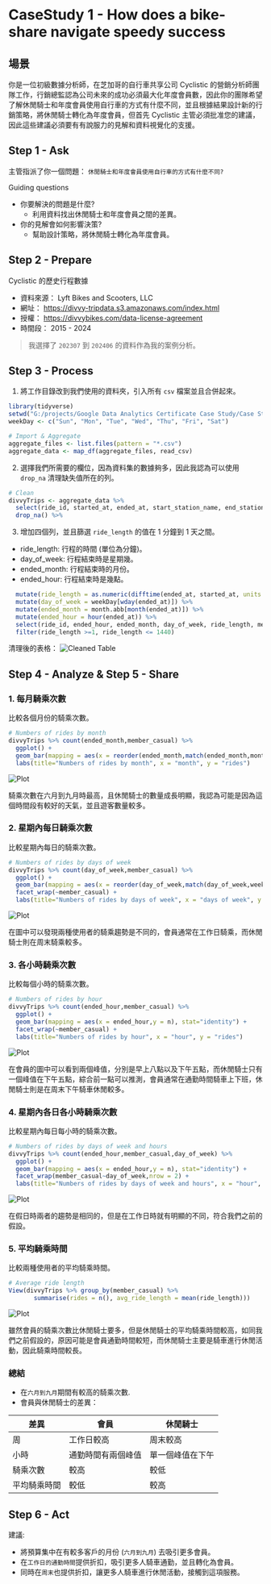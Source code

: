 # CaseStudy 1 - How does a bike-share navigate speedy success
## 場景
你是一位初級數據分析師，在芝加哥的自行車共享公司 Cyclistic 的營銷分析師團隊工作，行銷總監認為公司未來的成功必須最大化年度會員數，因此你的團隊希望了解休閒騎士和年度會員使用自行車的方式有什麼不同，並且根據結果設計新的行銷策略，將休閒騎士轉化為年度會員，但首先 Cyclistic 主管必須批准您的建議，因此這些建議必須要有有說服力的見解和資料視覺化的支援。

## Step 1 - Ask
主管指派了你一個問題： `休閒騎士和年度會員使用自行車的方式有什麼不同?`

Guiding questions
* 你要解決的問題是什麼?
    * 利用資料找出休閒騎士和年度會員之間的差異。
* 你的見解會如何影響決策?
    * 幫助設計策略，將休閒騎士轉化為年度會員。

## Step 2 - Prepare
Cyclistic 的歷史行程數據
* 資料來源： Lyft Bikes and Scooters, LLC
* 網址： https://divvy-tripdata.s3.amazonaws.com/index.html
* 授權： https://divvybikes.com/data-license-agreement
* 時間段： 2015 - 2024

> 我選擇了 `202307` 到 `202406` 的資料作為我的案例分析。

## Step 3 - Process
1. 將工作目錄改到我們使用的資料夾，引入所有 `csv` 檔案並且合併起來。
```R
library(tidyverse)
setwd("G:/projects/Google Data Analytics Certificate Case Study/Case Study 1 - How does a bike-share navigate speedy success/data")
weekDay <- c("Sun", "Mon", "Tue", "Wed", "Thu", "Fri", "Sat")

# Import & Aggregate
aggregate_files <- list.files(pattern = "*.csv")
aggregate_data <- map_df(aggregate_files, read_csv)
```

2. 選擇我們所需要的欄位，因為資料集的數據夠多，因此我認為可以使用 `drop_na` 清理缺失值所在的列。
```R
# Clean
divvyTrips <- aggregate_data %>% 
  select(ride_id, started_at, ended_at, start_station_name, end_station_name, member_casual) %>% 
  drop_na() %>% 
```

3. 增加四個列，並且篩選 `ride_length` 的值在 1 分鐘到 1 天之間。
* ride_length: 行程的時間 (單位為分鐘)。
* day_of_week: 行程結束時是星期幾。
* ended_month: 行程結束時的月份。
* ended_hour: 行程結束時是幾點。
```R
  mutate(ride_length = as.numeric(difftime(ended_at, started_at, units = "mins"))) %>%
  mutate(day_of_week = weekDay[wday(ended_at)]) %>%
  mutate(ended_month = month.abb[month(ended_at)]) %>%
  mutate(ended_hour = hour(ended_at)) %>%
  select(ride_id, ended_hour, ended_month, day_of_week, ride_length, member_casual) %>% 
  filter(ride_length >=1, ride_length <= 1440)
```

清理後的表格：
![Cleaned Table](img/Cleaned%20Table.png)

## Step 4 - Analyze & Step 5 - Share
### 1. 每月騎乘次數
比較各個月份的騎乘次數。
```R
# Numbers of rides by month
divvyTrips %>% count(ended_month,member_casual) %>%
  ggplot() +
  geom_bar(mapping = aes(x = reorder(ended_month,match(ended_month,month.abb)),y = n,fill = member_casual), stat="identity") +
  labs(title="Numbers of rides by month", x = "month", y = "rides")
```
![Plot](img/Numbers%20of%20rides%20by%20month.png)

騎乘次數在六月到九月時最高，且休閒騎士的數量成長明顯，我認為可能是因為這個時間段有較好的天氣，並且遊客數量較多。

### 2. 星期內每日騎乘次數
比較星期內每日的騎乘次數。
```R
# Numbers of rides by days of week
divvyTrips %>% count(day_of_week,member_casual) %>%
  ggplot() +
  geom_bar(mapping = aes(x = reorder(day_of_week,match(day_of_week,weekDay)),y = n), stat="identity") +
  facet_wrap(~member_casual) +
  labs(title="Numbers of rides by days of week", x = "days of week", y = "rides")
```
![Plot](img/Numbers%20of%20rides%20by%20days%20of%20week.png)

在圖中可以發現兩種使用者的騎乘趨勢是不同的，會員通常在工作日騎乘，而休閒騎士則在周末騎乘較多。

### 3. 各小時騎乘次數
比較每個小時的騎乘次數。
```R
# Numbers of rides by hour
divvyTrips %>% count(ended_hour,member_casual) %>%
  ggplot() +
  geom_bar(mapping = aes(x = ended_hour,y = n), stat="identity") +
  facet_wrap(~member_casual) +
  labs(title="Numbers of rides by hour", x = "hour", y = "rides")
```
![Plot](img/Numbers%20of%20rides%20by%20hour.png)

在會員的圖中可以看到兩個峰值，分別是早上八點以及下午五點，而休閒騎士只有一個峰值在下午五點，綜合前一點可以推測，會員通常在通勤時間騎車上下班，休閒騎士則是在周末下午騎車休閒較多。

### 4. 星期內各日各小時騎乘次數
比較星期內每日每小時的騎乘次數。
```R
# Numbers of rides by days of week and hours
divvyTrips %>% count(ended_hour,member_casual,day_of_week) %>%
  ggplot() +
  geom_bar(mapping = aes(x = ended_hour,y = n), stat="identity") +
  facet_wrap(member_casual~day_of_week,nrow = 2) +
  labs(title="Numbers of rides by days of week and hours", x = "hour", y = "rides")
```
![Plot](img/Numbers%20of%20rides%20by%20days%20of%20week%20and%20hours.png)

在假日時兩者的趨勢是相同的，但是在工作日時就有明顯的不同，符合我們之前的假設。

### 5. 平均騎乘時間
比較兩種使用者的平均騎乘時間。
```R
# Average ride length
View(divvyTrips %>% group_by(member_casual) %>%
       summarise(rides = n(), avg_ride_length = mean(ride_length)))
```
![Plot](img/Average%20ride%20length.png)

雖然會員的騎乘次數比休閒騎士要多，但是休閒騎士的平均騎乘時間較高，如同我們之前假設的，原因可能是會員通勤時間較短，而休閒騎士主要是騎車進行休閒活動，因此騎乘時間較長。

### 總結
* 在`六月到九月`期間有較高的騎乘次數.
* 會員與休閒騎士的差異：

| 差異 | 會員 | 休閒騎士 |
| --- | --- | --- |
| 周 | 工作日較高 | 周末較高 |
| 小時 | 通勤時間有兩個峰值 | 單一個峰值在下午 |
| 騎乘次數 | 較高 | 較低 |
| 平均騎乘時間 | 較低 | 較高 |

## Step 6 - Act
建議:
* 將預算集中在有較多客戶的月份 (`六月到九月`) 去吸引更多會員。
* 在`工作日的通勤時間`提供折扣，吸引更多人騎車通勤，並且轉化為會員。
* 同時在`周末`也提供折扣，讓更多人騎車進行休閒活動，接觸到這項服務。